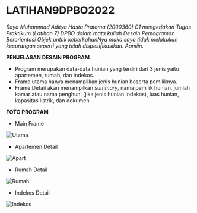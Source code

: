 # LATIHAN9DPBO2022

*Saya Muhammad Aditya Hasta Pratama (2000360) C1 mengerjakan Tugas Praktikum (Latihan 7) DPBO dalam mata kuliah Desain Pemograman Berorientasi Objek untuk keberkahanNya maka saya tidak melakukan kecurangan seperti yang telah dispesifikasikan. Aamiin.*

**PENJELASAN DESAIN PROGRAM**
- Program merupakan data-data hunian yang terdiri dari 3 jenis yaitu apartemen, rumah, dan indekos.
- Frame utama hanya menampilkan jenis hunian beserta pemiliknya.
- Frame Detail akan menampilkan *summary*, nama pemilik hunian, jumlah kamar atau nama penghuni (jika jenis hunian indekos), luas hunian, kapasitas listrik, dan dokumen.

**FOTO PROGRAM**

- Main Frame

![Utama](https://user-images.githubusercontent.com/99590350/163319730-917d0a25-be7d-4e4b-b4ea-cfd9e60b9065.PNG)

- Apartemen Detail

![Apart](https://user-images.githubusercontent.com/99590350/163319740-a431e7fb-5ec2-433e-8e17-897505d85c54.PNG)

- Rumah Detail

![Rumah](https://user-images.githubusercontent.com/99590350/163319747-241eb130-6620-4bd7-ad13-171dc9f7e2bb.PNG)

- Indekos Detail

![Indekos](https://user-images.githubusercontent.com/99590350/163319753-8332bf2c-11d9-4819-8de2-8e2d2e640df2.PNG)

